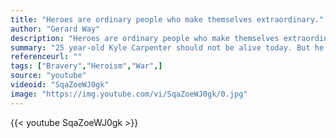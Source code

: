 ```yaml
---
title: "Heroes are ordinary people who make themselves extraordinary."
author: "Gerard Way"
description: "Heroes are ordinary people who make themselves extraordinary. - Gerard Way quotes from GetInspired365.com"
summary: "25 year-old Kyle Carpenter should not be alive today. But he is, and he wears his scars with pride. After nearly 40 surgeries and two and a half years in the hospital, he got back to fighting shape and completed the Marine Corps Marathon. This summer, Kyle became the second living Marine since the Vietnam War to receive the nation's highest military decoration -- the Medal of Honor."
referenceurl: ""
tags: ["Bravery","Heroism","War",]
source: "youtube"
videoid: "SqaZoeWJ0gk"
image: "https://img.youtube.com/vi/SqaZoeWJ0gk/0.jpg"
---
```


{{< youtube SqaZoeWJ0gk >}}
